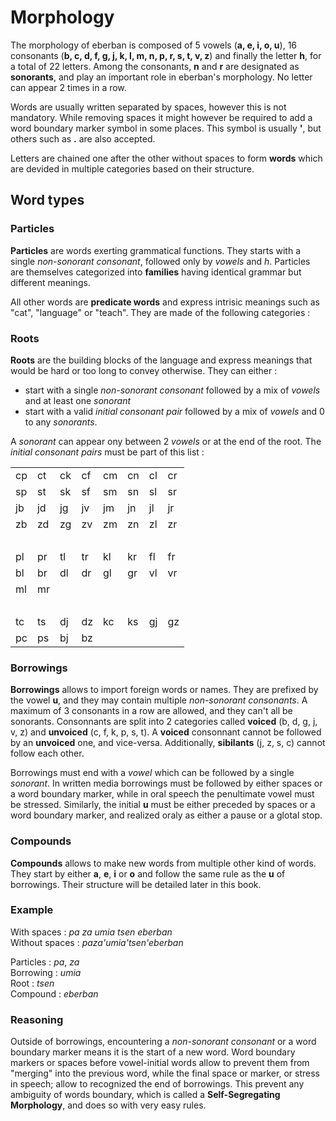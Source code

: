 # Morphology

The morphology of eberban is composed of 5 vowels (**a, e, i, o, u**), 16
consonants (**b, c, d, f, g, j, k, l, m, n, p, r, s, t, v, z**) and finally
the letter **h**, for a total of 22 letters. Among the consonants, **n** and
**r** are designated as **sonorants**, and play an important role in eberban's
morphology. No letter can appear 2 times in a row.

Words are usually written separated by spaces, however this is not mandatory.
While removing spaces it might however be required to add a word boundary
marker symbol in some places. This symbol is usually **'**, but others such as
**.** are also accepted.

Letters are chained one after the other without spaces to form **words** which
are devided in multiple categories based on their structure.

## Word types

### Particles

**Particles** are words exerting grammatical functions. They starts with a
single *non-sonorant consonant*, followed only by *vowels* and *h*. Particles
are themselves categorized into **families** having identical grammar but
different meanings.

All other words are **predicate words** and express intrisic meanings such as
"cat", "language" or "teach". They are made of the following categories :

### Roots

**Roots** are the building blocks of the language and express meanings that
would be hard or too long to convey otherwise. They can either :

- start with a single *non-sonorant consonant* followed by a mix of *vowels* and
  at least one *sonorant*
- start with a valid *initial consonant pair* followed by a mix of *vowels* and
  0 to any *sonorants*.
  
A *sonorant* can appear ony between 2 *vowels* or at the end of the root.
The *initial consonant pairs* must be part of this list :

|     |     |     |     |     |     |     |        |
| --- | --- | --- | --- | --- | --- | --- | ------ |
| cp  | ct  | ck  | cf  | cm  | cn  | cl  | cr     |
| sp  | st  | sk  | sf  | sm  | sn  | sl  | sr     |
| jb  | jd  | jg  | jv  | jm  | jn  | jl  | jr     |
| zb  | zd  | zg  | zv  | zm  | zn  | zl  | zr     |
|     |     |     |     |     |     |     | &nbsp; |
| pl  | pr  | tl  | tr  | kl  | kr  | fl  | fr     |
| bl  | br  | dl  | dr  | gl  | gr  | vl  | vr     |
| ml  | mr  |     |     |     |     |     |        |
|     |     |     |     |     |     |     | &nbsp; |
| tc  | ts  | dj  | dz  | kc  | ks  | gj  | gz     |
| pc  | ps  | bj  | bz  |

### Borrowings

**Borrowings** allows to import foreign words or names. They are prefixed by
the vowel **u**, and they may contain multiple *non-sonorant consonants*. A
maximum of 3 consonants in a row are allowed, and they can't all be sonorants.
Consonnants are split into 2 categories called **voiced** (b, d, g, j, v, z) and
**unvoiced** (c, f, k, p, s, t). A **voiced** consonnant cannot be followed by
an **unvoiced** one, and vice-versa. Additionally, **sibilants** (j, z, s, c)
cannot follow each other.

Borrowings must end with a *vowel* which can be followed by a single *sonorant*.
In written media borrowings must be followed by either spaces or a word boundary
marker, while in oral speech the penultimate vowel must be stressed.
Similarly, the initial **u** must be either preceded by spaces or a word
boundary marker, and realized oraly as either a pause or a glotal stop.

### Compounds

**Compounds** allows to make new words from multiple other kind of words.
They start by either **a**, **e**, **i** or **o** and follow the same rule as
the **u** of borrowings. Their structure will be detailed later in this book.

### Example

With spaces : *pa za umia tsen eberban*  
Without spaces : *paza'umia'tsen'eberban*

Particles : *pa*, *za*  
Borrowing : *umia*  
Root : *tsen*  
Compound : *eberban*

### Reasoning

Outside of borrowings, encountering a *non-sonorant consonant* or a word
boundary marker means it is the start of a new word. Word boundary markers or
spaces before vowel-initial words allow to prevent them from "merging" into
the previous word, while the final space or marker, or stress in speech; allow
to recognized the end of borrowings. This prevent any ambiguity of words
boundary, which is called a **Self-Segregating Morphology**, and does so
with very easy rules.